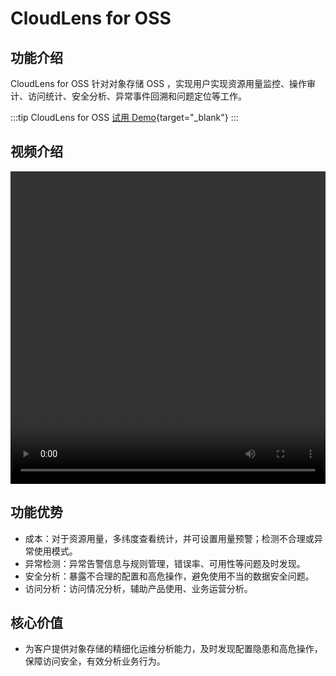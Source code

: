 # CloudLens for OSS

## 功能介绍

CloudLens for OSS 针对对象存储 OSS ，实现用户实现资源用量监控、操作审计、访问统计、安全分析、异常事件回溯和问题定位等工作。

:::tip CloudLens for OSS
[试用 Demo](/doc/playground/demo.html?dest=/lognext/app/oss_lens){target="_blank"}
:::

## 视频介绍

<video src="https://static-aliyun-doc.oss-cn-hangzhou.aliyuncs.com/file-manage-files/zh-CN/20230806/uvbw/CloudLens for OSS.mp4" controls="controls" width="100%" height="500" autoplay="autoplay">
您的浏览器不支持 video 标签。
</video>

## 功能优势

- 成本：对于资源用量，多纬度查看统计，并可设置用量预警；检测不合理或异常使用模式。
- 异常检测：异常告警信息与规则管理，错误率、可用性等问题及时发现。
- 安全分析：暴露不合理的配置和高危操作，避免使用不当的数据安全问题。
- 访问分析：访问情况分析，辅助产品使用、业务运营分析。

## 核心价值

- 为客户提供对象存储的精细化运维分析能力，及时发现配置隐患和高危操作，保障访问安全，有效分析业务行为。
